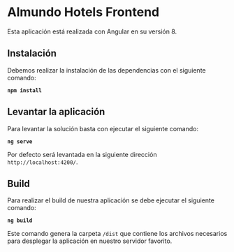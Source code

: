 # Almundo Hotels Frontend

Esta aplicación está realizada con Angular en su versión 8.

## Instalación

Debemos realizar la instalación de las dependencias con el siguiente comando:

**`npm install`**

## Levantar la aplicación

Para levantar la solución basta con ejecutar el siguiente comando:

**`ng serve`**

Por defecto será levantada en la siguiente dirección `http://localhost:4200/`.

## Build

Para realizar el build de nuestra aplicación se debe ejecutar el siguiente comando:

**`ng build`** 

Este comando genera la carpeta `/dist` que contiene los archivos necesarios para desplegar la aplicación en nuestro servidor favorito.

